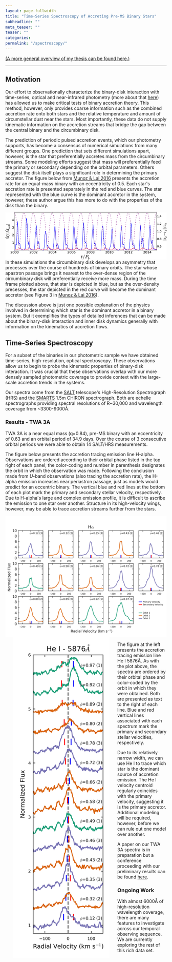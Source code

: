 ```yaml
---
layout: page-fullwidth
title: "Time-Series Spectroscopy of Accreting Pre-MS Binary Stars"
subheadline: ""
meta_teaser: ""
teaser: ""
categories:
permalink: "/spectroscopy/"
---
```

<a href='https://tofflemire.github.io/binary_accretion/'>(A more general overview of my thesis can be found here.)</a>
<hr>

## Motivation
Our effort to observationally characterize the binary-disk interaction with time-series, optical and near-infrared photometry (more about that <a href='https://tofflemire.github.io/photometry/'>here</a>) has allowed us to make critical tests of binary accretion theory. This method, however, only provides coarse information such as the combined accretion rate onto both stars and the relative temperature and amount of circumstellar dust near the stars. Most importantly, these data do not supply kinematic information on the accretion streams that bridge the gap between the central binary and the circumbinary disk. 

The prediction of periodic pulsed accretion events, which our photometry supports, has become a consensus of numerical simulations from many different groups. One prediction that sets different simulations apart, however, is the star that preferentially accretes mass from the circumbinary streams. Some modeling efforts suggest that mass will preferentially feed the primary or secondary depending on the orbital parameters. Others suggest the disk itself plays a significant role in determining the primary accretor. The figure below from <a href='http://adsabs.harvard.edu/abs/2016ApJ...827...43M' target='blank'>Munoz & Lai 2016</a> presents the accretion rate for an equal-mass binary with an eccentricity of 0.5. Each star's accretion rate is presented separately in the red and blue curves. The star represented with the blue curve is the dominant accretor in the system, however, these author argue this has more to do with the properties of the disk than the binary. 

<a href='http://adsabs.harvard.edu/abs/2016ApJ...827...43M' target='blank' HSPACE="25">
  <img src="/local_files/ML2016_Mdot.jpg" width="700" ALIGN="left">
</a>

In these simulations the circumbinary disk develops an asymmetry that precesses over the course of hundreds of binary orbits. The star whose apastron passage brings it nearest to the over-dense region of the circumbinary disk will preferentially receive more mass. During the time frame plotted above, that star is depicted in blue, but as the over-density precesses, the star depicted in the red curve will become the dominant accretor (see Figure 3 in <a href='http://adsabs.harvard.edu/abs/2016ApJ...827...43M' target='blank'>Munoz & Lai 2016</a>).

The discussion above is just one possible explanation of the physics involved in determining which star is the dominant accretor in a binary system. But it exemplifies the types of detailed inferences that can be made about the binary-disk interaction and inner disk dynamics generally with information on the kinematics of accretion flows.

## Time-Series Spectroscopy
For a subset of the binaries in our photometric sample we have obtained time-series, high-resolution, optical spectroscopy. These observations allow us to begin to probe the kinematic properties of binary-disk interaction. It was crucial that these observations overlap with our more densely sampled photometric coverage to provide context with the large-scale accretion trends in the systems. 

Our spectra come from the <a href='https://www.salt.ac.za/' target='blank'>SALT</a> telescope's High-Resolution Spectrograph (HRS) and the <a href='http://www.astro.yale.edu/smarts/' target='blank'>SMARTS</a> 1.5m CHIRON spectrograph. Both are echelle spectrographs providing spectral resolutions of R~30,000 and wavelength coverage from ~3300-9000&#8491;.

### Results - TWA 3A
TWA 3A is a near equal mass (q=0.84), pre-MS binary with an eccentricity of 0.63 and an orbital period of 34.9 days. Over the course of 3 consecutive orbital periods we were able to obtain 14 SALT/HRS measurements. 

The figure below presents the accretion tracing emission line H-alpha. Observations are ordered according to their orbital phase listed in the top right of each panel; the color-coding and number in parenthesis designates the orbit in which the observation was made. Following the conclusion made from <i>U</i>-band observations (also tracing the accretion rate), the H-alpha emission increases near periastron passage, just as models would predict for an eccentric binary. The vertical blue and red lines at the bottom of each plot mark the primary and secondary stellar velocity, respectively. Due to H-alpha's large and complex emission profile, it is difficult to ascribe the emission to one star over another. Structure in its high-velocity wings, however, may be able to trace accretion streams further from the stars.

<img src="/local_files/Ha_all.png" width="700" ALIGN="middle">

<img src="/local_files/TWA_HeI.png" width="300" ALIGN="left" HSPACE="25">

<br> 

The figure at the left presents the accretion tracing emission line He I 5876&#8491;. As with the plot above, the spectra are ordered by their orbital phase and color-coded by the orbit in which they were obtained. Both are presented as text to the right of each line. Blue and red vertical lines associated with each spectrum mark the primary and secondary stellar velocities, respectively. 

Due to its relatively narrow width, we can use He I to trace which star is the dominant source of accretion emission. The He I velocity centroid regularly coincides with the primary velocity, suggesting it is the primary accretor. Additional modeling will be required, however, before we can rule out one model over another. 

A paper on our TWA 3A spectra is in preparation but a conference proceeding with our preliminary results can be found <a href='/local_files/tofflemire_sfst.pdf' target='blank'>here</a>.

### Ongoing Work
With almost 6000&#8491; of high-resolution wavelength coverage, there are many features to investigate across our temporal observing sequence. We are currently exploring the rest of this rich data set. 

